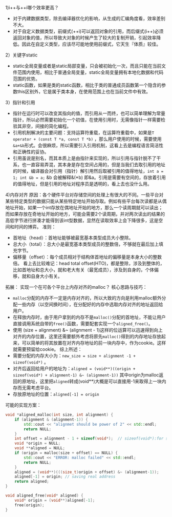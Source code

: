 1)i++与++i哪个效率更高？
* 对于内建数据类型，除去编译器优化的影响，从生成的汇编角度看，效率差别不大。
* 对于自定义数据类型，前缀式(++i)可以返回对象的引用，而后缀式(i++)必须返回对象的值，所以导致大对象的时候产生了较大的复制开销，引起效率降低。因此在自定义类型，应该尽可能地使用前缀式，它天生『体质』较佳。

2）关键字static
* static全局变量或者是static局部变量，只会被初始化一次，而且只能在当前文件范围内使用，相比于普通全局变量，static全局变量拥有本地化数据和代码范围的优势。
* static函数，如果是类的static函数，相比于类的普通成员函数第一个隐含的参数this区别外，它是属于类本身，在使用范围上也在当前文件中有效。

3）指针和引用
* 指针在运行时可以改变其指向的值，而引用从一而终，也可以简单理解为常量指针，所以必然需要初始化一个初值，在使用引用时，无需像指针一样需要检验其非空，间接的简化编程。
* 引用机制解决的主要问题：支持运算符重载，在运算符重载中，如果是```T operator + (const T *a, const T *b)``` ，那么用户使用的时候，需要使用```&a+&b```形式。会很麻烦，所以需要引入引用机制，这看上去是编程语言简洁性和正确性的妥协。
* 引用虽说是别名，而其本质上是由指针来实现的，所以引用与指针脱不了干系，也一直容易弄混，其本身是存在空间占用的，但是当我们去取引用的地址的时候，编译器会对引用（指针）解引用然后取被引用的值得地址，```int a = 1; int &b = a;``` &b 会被解释&(*b) 即&a。引用是需要有空间的，存放着引用的值得地址，但是引用的地址对程序员是透明的，看上去也没什么用。

4)内存对齐
原因：各个硬件平台对存储空间的处理上有很大的不同。一些平台对某些特定类型的数据只能从某些特定地址开始存取。例如有些平台每次读都是从偶地址开始，如果一个int存放在偶地址开始的地方，那么一个读周期就可以读出；而如果存放在奇地址开始的地方，可能会需要2个读周期，并对两次读出的结果的高低字节进行拼凑才能得到该int型数据，显然在读取效率上会下降很多，这是空间和时间的博弈。
准则：
* 首地址（head）：首地址能够被最宽基本类型成员大小整除。
* 总大小（total）：总大小是最宽基本类型成员的整数倍，不够就在最后加上填充字节。
* 偏移量（offset）：每个成员相对于结构体首地址的偏移量是本身大小的整数倍。
看上去比较难记：head total offset(HTO)，都是整除，涉及到整体的，比如首地址和总大小，就和老大有关（最宽成员），涉及到自身的，个体偏移，就和自身大小有关。

拓展：
实现一个在可各个平台上内存对齐的malloc？
核心思路与技巧：
* `malloc`分配的内存不一定是内存对齐的，所以大致的方向是利用malloc额外分配一些内存（以空间换时间），在分配好的内存中选取内存对齐的地址返回给用户。
* 在释放内存时，由于用户拿到的内存不是`malloc()`分配的首地址，不能让用户直接调用系统自带的`free()`函数，需要配套实现一个`aligned_free()`。
* 使用 (size + alignment) &~ (alignment - 1)这样的位运算可以迅速得到向上对齐的内存位置，这里还需要额外考虑将原先`malloc()`得到的内存地址存放起来，可以简单的将其放置在对齐内存地址的前一块内存中，作为cookie。这样就需要预留给cookie。
综上所述：
* 需要分配的内存大小为：`new_size = size + alignment -1 + sizeof(void*)` 。
* 对齐后返回给用户的地址为：`aligned = (void**)((origin + sizeof(void*) + alignment-1) &~ (alignment-1))` 其中origin为malloc返回的原地址，这里把`aligned`转成(void**)大概是可以直接用-1来取得上一块内存而无需考虑平台。
* 存放原地址的位置：`aligned[-1] = origin` 

可能的实现方案：
```cpp
void *aligned_malloc(int size, int alignment) {
    if (alignment & (alignment-1)) {
        std::cout << "alignmet should be power of 2" << std::endl;
        return NULL;
    }
    int offset = alignment - 1 + sizeof(void*);  // sizeof(void*):for saving real address
    void *origin = NULL;
    void **aligned = NULL;
    if (origin = malloc(size + offset) == NULL) {
        std::cout << "ERROR: malloc failed" << std::endl;
        return NULL;
    }
    aligned = (void**)(((size_t)origin + offset) &~ (alignment-1)); 
    aligned[-1] = origin; // saving real address
    return aligned;
}

void aligned_free(void* aligned) {
    void* origin = (void**)aligned[-1];
    free(origin);
}
```
